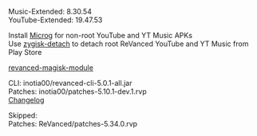 Music-Extended: 8.30.54  
YouTube-Extended: 19.47.53  

Install [Microg](https://github.com/ReVanced/GmsCore/releases) for non-root YouTube and YT Music APKs  
Use [zygisk-detach](https://github.com/j-hc/zygisk-detach) to detach root ReVanced YouTube and YT Music from Play Store  

[revanced-magisk-module](https://github.com/j-hc/revanced-magisk-module)
  
CLI: inotia00/revanced-cli-5.0.1-all.jar  
Patches: inotia00/patches-5.10.1-dev.1.rvp  
[Changelog](https://github.com/inotia00/revanced-patches/releases/tag/v5.10.1-dev.1)  

Skipped:  
Patches: ReVanced/patches-5.34.0.rvp          
